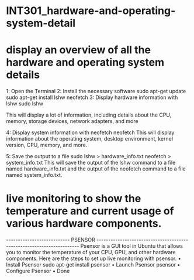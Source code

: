 # INT301_hardware-and-operating-system-detail

# display an overview of all the hardware and operating system details

  1: Open the Terminal
  2: Install the necessary software
      sudo apt-get update
      sudo apt-get install lshw neofetch
  3: Display hardware information with lshw
      sudo lshw
      
  This will display a lot of information, including details about the CPU,
  memory, storage devices, network adapters, and more

  4: Display system information with neofetch
      neofetch
  This will display information about the operating system, desktop environment, kernel version, CPU, memory, and more.
  
  5: Save the output to a file
      sudo lshw > hardware_info.txt
      neofetch > system_info.txt
  This will save the output of the lshw command to a file named hardware_info.txt and the output of the neofetch command to a file named system_info.txt.

# live monitoring to show the temperature and current usage of various hardware components.

--------------------------- PSENSOR ----------------------------------------------------------------------
  Psensor is a GUI tool in Ubuntu that allows you to monitor the temperature of your CPU, GPU, and other hardware components. 
  Here are the steps to set up live monitoring with psensor.
                • Install Psensor
                     sudo apt-get install psensor
                • Launch Psensor
                      psensor
                • Configure Psensor
                • Done
